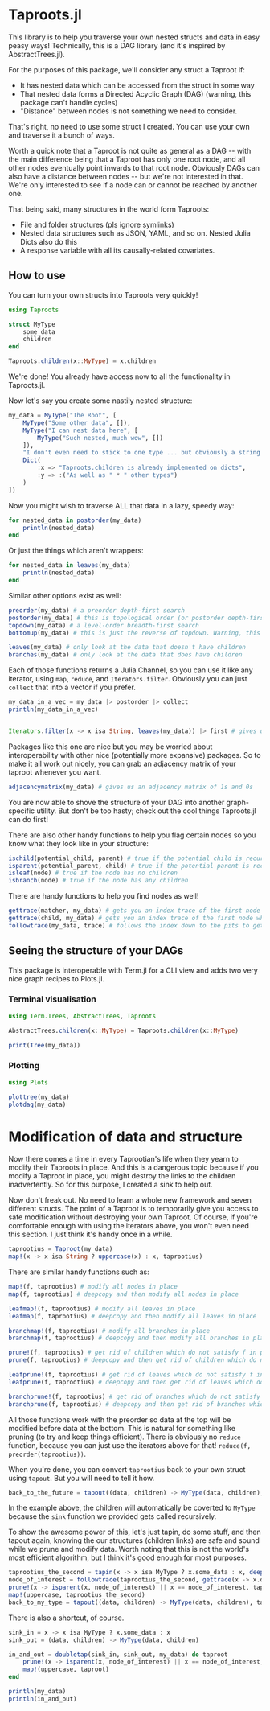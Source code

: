 # Taproots.jl

This library is to help you traverse your own nested structs and data in easy peasy ways! 
Technically, this is a DAG library (and it's inspired by AbstractTrees.jl). 

For the purposes of this package, we'll consider any struct a Taproot if:

- It has nested data which can be accessed from the struct in some way
- That nested data forms a Directed Acyclic Graph (DAG) (warning, this package can't handle cycles)
- "Distance" between nodes is not something we need to consider. 

That's right, no need to use some struct I created. You can use your own and traverse it a bunch of ways. 

Worth a quick note that a Taproot is not quite as general as a DAG -- with the main difference being that a Taproot has only one root node, and all other nodes eventually point inwards to that root node. Obviously DAGs can also have a distance between nodes -- but we're not interested in that. We're only interested to see if a node can or cannot be reached by another one. 

That being said, many structures in the world form Taproots:

- File and folder structures (pls ignore symlinks)
- Nested data structures such as JSON, YAML, and so on. Nested Julia Dicts also do this
- A response variable with all its causally-related covariates. 

## How to use

You can turn your own structs into Taproots very quickly!

```julia
using Taproots

struct MyType 
	some_data
	children
end

Taproots.children(x::MyType) = x.children 
```

We're done! You already have access now to all the functionality in Taproots.jl. 

Now let's say you create some nastily nested structure: 

```julia
my_data = MyType("The Root", [
	MyType("Some other data", []),
	MyType("I can nest data here", [
		MyType("Such nested, much wow", [])
	]),
	"I don't even need to stick to one type ... but obviously a string has no children",
	Dict(
		:x => "Taproots.children is already implemented on dicts",
		:y => :("As well as " * " other types")
	)
])
```

Now you might wish to traverse ALL that data in a lazy, speedy way:

```julia 
for nested_data in postorder(my_data)
	println(nested_data)
end
```

Or just the things which aren't wrappers:
```julia 
for nested_data in leaves(my_data)
	println(nested_data)
end
```

Similar other options exist as well:

```julia
preorder(my_data) # a preorder depth-first search 
postorder(my_data) # this is topological order (or postorder depth-first search)
topdown(my_data) # a level-order breadth-first search
bottomup(my_data) # this is just the reverse of topdown. Warning, this one isn't lazy, but it can be nice too. 

leaves(my_data) # only look at the data that doesn't have children
branches(my_data) # only look at the data that does have children
```

Each of those functions returns a Julia Channel, so you can use it like any iterator, using `map`, `reduce`, and `Iterators.filter`. Obviously you can just `collect` that into a vector if you prefer.

```julia
my_data_in_a_vec = my_data |> postorder |> collect
println(my_data_in_a_vec)


Iterators.filter(x -> x isa String, leaves(my_data)) |> first # gives us the only string in the data structure ... "I don't even need to stick to one type ... but obviously a string has no children"
```

Packages like this one are nice but you may be worried about interoperability with other nice (potentially more expansive) packages. So to make it all work out nicely, you can grab an adjacency matrix of your taproot whenever you want.

```julia
adjacencymatrix(my_data) # gives us an adjacency matrix of 1s and 0s
```

You are now able to shove the structure of your DAG into another graph-specific utility. But don't be too hasty; check out the cool things Taproots.jl can do first!

There are also other handy functions to help you flag certain nodes so you know what they look like in your structure:

```julia
ischild(potential_child, parent) # true if the potential child is recursively a child of the parent. This can be slow if your Taproot is big.
isparent(potential_parent, child) # true if the potential parent is recursively a parent of the child. This can be slow if your Taproot is big.
isleaf(node) # true if the node has no children
isbranch(node) # true if the node has any children
```

There are handy functions to help you find nodes as well! 

```julia
gettrace(matcher, my_data) # gets you an index trace of the first node for which matcher(node) evaluates to true. Can be slow if your Taproot is big.
gettrace(child, my_data) # gets you an index trace of the first node which is equal to child. Can be slow if your Taproot is big.
followtrace(my_data, trace) # follows the index down to the pits to get you back whatever is in that index spot
```

## Seeing the structure of your DAGs

This package is interoperable with Term.jl for a CLI view and adds two very nice graph recipes to Plots.jl.  

### Terminal visualisation

```julia
using Term.Trees, AbstractTrees, Taproots

AbstractTrees.children(x::MyType) = Taproots.children(x::MyType)

print(Tree(my_data))
```

### Plotting
```julia
using Plots

plottree(my_data)
plotdag(my_data)
```

# Modification of data and structure

Now there comes a time in every Taprootian's life when they yearn to modify their Taproots in place. And this is a dangerous topic because if you modify a Taproot in place, you might destroy the links to the children inadvertently. So for this purpose, I created a sink to help out. 

Now don't freak out. No need to learn a whole new framework and seven different structs. The point of a Taproot is to temporarily give you access to safe modification without destroying your own Taproot. 
Of course, if you're comfortable enough with using the iterators above, you won't even need this section. I just think it's handy once in a while. 

```julia
taprootius = Taproot(my_data)
map!(x -> x isa String ? uppercase(x) : x, taprootius)
```
There are similar handy functions such as:

```julia
map!(f, taprootius) # modify all nodes in place
map(f, taprootius) # deepcopy and then modify all nodes in place

leafmap!(f, taprootius) # modify all leaves in place
leafmap(f, taprootius) # deepcopy and then modify all leaves in place

branchmap!(f, taprootius) # modify all branches in place
branchmap(f, taprootius) # deepcopy and then modify all branches in place

prune!(f, taprootius) # get rid of children which do not satisfy f in place
prune(f, taprootius) # deepcopy and then get rid of children which do not satisfy f in place

leafprune!(f, taprootius) # get rid of leaves which do not satisfy f in place
leafprune(f, taprootius) # deepcopy and then get rid of leaves which do not satisfy f in place

branchprune!(f, taprootius) # get rid of branches which do not satisfy f in place
branchprune(f, taprootius) # deepcopy and then get rid of branches which do not satisfy f in place
```

All those functions work with the preorder so data at the top will be modified before data at the bottom. This is natural for something like pruning (to try and keep things efficient). There is obviously no `reduce` function, because you can just use the iterators above for that! `reduce(f, preorder(taprootius))`. 

When you're done, you can convert `taprootius` back to your own struct using `tapout`. But you will need to tell it how.

```julia
back_to_the_future = tapout((data, children) -> MyType(data, children), taprootius)
```

In the example above, the children will automatically be coverted to `MyType` because the `sink` function we provided gets called recursively. 

To show the awesome power of this, let's just tapin, do some stuff, and then tapout again, knowing the our structures (children links) are safe and sound while we prune and modify data.
Worth noting that this is not the world's most efficient algorithm, but I think it's good enough for most purposes.

```julia
taprootius_the_second = tapin(x -> x isa MyType ? x.some_data : x, deepcopy(my_data))
node_of_interest = followtrace(taprootius_the_second, gettrace(x -> x.data == "Such nested, much wow", taprootius_the_second))
prune!(x -> isparent(x, node_of_interest) || x == node_of_interest, taprootius_the_second)
map!(uppercase, taprootius_the_second)
back_to_my_type = tapout((data, children) -> MyType(data, children), taprootius_the_second)
```

There is also a shortcut, of course. 

```julia
sink_in = x -> x isa MyType ? x.some_data : x
sink_out = (data, children) -> MyType(data, children)

in_and_out = doubletap(sink_in, sink_out, my_data) do taproot
	prune!(x -> isparent(x, node_of_interest) || x == node_of_interest, taproot)
	map!(uppercase, taproot)
end

println(my_data)
println(in_and_out)
```
